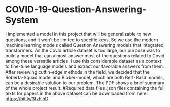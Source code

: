 # COVID-19-Question-Answering-System
I implemented a model in this project that will be generalizable to new questions, and it won't be limited to specific keys. So we use the modern machine learning models called Question Answering models that integrated transformers.
As the Covid article dataset is too large, our purpose was to build a model that can almost answer most of the questions related to Covid among these versatile articles.
I use this considerable dataset as a context to fine-tune language models and extract our favorable answers from them. After reviewing cuttin-edge methods in the field, we decided that the Roberta-Squad model and Biober-model, which are both Bert-Basd models, can be a desirable solution to our problem.
The PDF shows a brief summary of the whole project result.
#Required data files
.json files containing the full texts for papers in the above dataset can be downloaded from here: https://bit.ly/3fzhlhD
